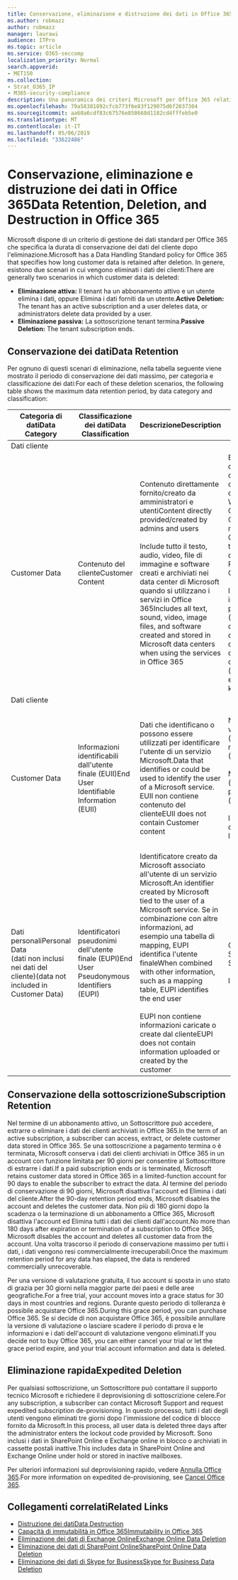 ```yaml
---
title: Conservazione, eliminazione e distruzione dei dati in Office 365
ms.author: robmazz
author: robmazz
manager: laurawi
audience: ITPro
ms.topic: article
ms.service: O365-seccomp
localization_priority: Normal
search.appverid:
- MET150
ms.collection:
- Strat_O365_IP
- M365-security-compliance
description: Una panoramica dei criteri Microsoft per Office 365 relativa a conservazione, eliminazione e distruzione dei dati.
ms.openlocfilehash: 79a58381892cfcb773f6e83f129075d6f2037304
ms.sourcegitcommit: aa60a6cdf83c67576e858668d1182cd4fffeb5e0
ms.translationtype: MT
ms.contentlocale: it-IT
ms.lasthandoff: 05/06/2019
ms.locfileid: "33622486"
---
```

# <a name="data-retention-deletion-and-destruction-in-office-365"></a><span data-ttu-id="1548c-103">Conservazione, eliminazione e distruzione dei dati in Office 365</span><span class="sxs-lookup"><span data-stu-id="1548c-103">Data Retention, Deletion, and Destruction in Office 365</span></span>

<span data-ttu-id="1548c-104">Microsoft dispone di un criterio di gestione dei dati standard per Office 365 che specifica la durata di conservazione dei dati del cliente dopo l'eliminazione.</span><span class="sxs-lookup"><span data-stu-id="1548c-104">Microsoft has a Data Handling Standard policy for Office 365 that specifies how long customer data is retained after deletion.</span></span> <span data-ttu-id="1548c-105">In genere, esistono due scenari in cui vengono eliminati i dati dei clienti:</span><span class="sxs-lookup"><span data-stu-id="1548c-105">There are generally two scenarios in which customer data is deleted:</span></span>

- <span data-ttu-id="1548c-106">**Eliminazione attiva:** Il tenant ha un abbonamento attivo e un utente elimina i dati, oppure Elimina i dati forniti da un utente.</span><span class="sxs-lookup"><span data-stu-id="1548c-106">**Active Deletion:** The tenant has an active subscription and a user deletes data, or administrators delete data provided by a user.</span></span>
- <span data-ttu-id="1548c-107">**Eliminazione passiva:** La sottoscrizione tenant termina.</span><span class="sxs-lookup"><span data-stu-id="1548c-107">**Passive Deletion:** The tenant subscription ends.</span></span>

## <a name="data-retention"></a><span data-ttu-id="1548c-108">Conservazione dei dati</span><span class="sxs-lookup"><span data-stu-id="1548c-108">Data Retention</span></span>

<span data-ttu-id="1548c-109">Per ognuno di questi scenari di eliminazione, nella tabella seguente viene mostrato il periodo di conservazione dei dati massimo, per categoria e classificazione dei dati:</span><span class="sxs-lookup"><span data-stu-id="1548c-109">For each of these deletion scenarios, the following table shows the maximum data retention period, by data category and classification:</span></span>

| <span data-ttu-id="1548c-110">Categoria di dati</span><span class="sxs-lookup"><span data-stu-id="1548c-110">Data Category</span></span> | <span data-ttu-id="1548c-111">Classificazione dei dati</span><span class="sxs-lookup"><span data-stu-id="1548c-111">Data Classification</span></span> | <span data-ttu-id="1548c-112">Descrizione</span><span class="sxs-lookup"><span data-stu-id="1548c-112">Description</span></span> | <span data-ttu-id="1548c-113">Esempi</span><span class="sxs-lookup"><span data-stu-id="1548c-113">Examples</span></span> | <span data-ttu-id="1548c-114">Periodo di conservazione</span><span class="sxs-lookup"><span data-stu-id="1548c-114">Retention Period</span></span> |
|-----------------|-----------------|-----------------|----------------------------------|-------------------------------|
| <span data-ttu-id="1548c-115">Dati cliente
</span><span class="sxs-lookup"><span data-stu-id="1548c-115">Customer Data</span></span> | <span data-ttu-id="1548c-116">Contenuto del cliente</span><span class="sxs-lookup"><span data-stu-id="1548c-116">Customer Content</span></span>| <span data-ttu-id="1548c-117">Contenuto direttamente fornito/creato da amministratori e utenti</span><span class="sxs-lookup"><span data-stu-id="1548c-117">Content directly provided/created by admins and users</span></span> <br><br> <span data-ttu-id="1548c-118">Include tutto il testo, audio, video, file di immagine e software creati e archiviati nei data center di Microsoft quando si utilizzano i servizi in Office 365</span><span class="sxs-lookup"><span data-stu-id="1548c-118">Includes all text, sound, video, image files, and software created and stored in Microsoft data centers when using the services in Office 365</span></span> | <span data-ttu-id="1548c-119">Esempi delle applicazioni di Office 365 più comunemente utilizzate che consentono agli utenti di creare dati includono Word, Excel, PowerPoint, Outlook e OneNote</span><span class="sxs-lookup"><span data-stu-id="1548c-119">Examples of the most commonly used Office 365 applications that allow users to author data include Word, Excel, PowerPoint, Outlook, and OneNote</span></span> <br><br> <span data-ttu-id="1548c-120">Il contenuto del cliente include anche i segreti di proprietà dei clienti/forniti (password, certificati, chiavi di crittografia, chiavi di archiviazione)</span><span class="sxs-lookup"><span data-stu-id="1548c-120">Customer content also includes customer-owned/provided secrets (passwords, certificates, encryption keys, storage keys)</span></span> | <span data-ttu-id="1548c-121">**Scenario di eliminazione attiva:** al massimo 30 giorni</span><span class="sxs-lookup"><span data-stu-id="1548c-121">**Active Deletion Scenario:** at most 30 days</span></span> <br><br> <span data-ttu-id="1548c-122">**Scenario di eliminazione passiva:** al massimo 180 giorni</span><span class="sxs-lookup"><span data-stu-id="1548c-122">**Passive Deletion Scenario:** at most 180 days</span></span> |
| <span data-ttu-id="1548c-123">Dati cliente
</span><span class="sxs-lookup"><span data-stu-id="1548c-123">Customer Data</span></span> | <span data-ttu-id="1548c-124">Informazioni identificabili dall'utente finale (EUII)</span><span class="sxs-lookup"><span data-stu-id="1548c-124">End User Identifiable Information (EUII)</span></span> | <span data-ttu-id="1548c-125">Dati che identificano o possono essere utilizzati per identificare l'utente di un servizio Microsoft.</span><span class="sxs-lookup"><span data-stu-id="1548c-125">Data that identifies or could be used to identify the user of a Microsoft service.</span></span> <span data-ttu-id="1548c-126">EUII non contiene contenuto del cliente</span><span class="sxs-lookup"><span data-stu-id="1548c-126">EUII does not contain Customer content</span></span> | <span data-ttu-id="1548c-127">Nome utente o nome visualizzato (dominio\nomeutente)</span><span class="sxs-lookup"><span data-stu-id="1548c-127">User name or display name (DOMAIN\UserName)</span></span> <br><br> <span data-ttu-id="1548c-128">Nome dell'entità utente (nome @ dominio)</span><span class="sxs-lookup"><span data-stu-id="1548c-128">User principal name (name@domain)</span></span> <br><br>  <span data-ttu-id="1548c-129">Indirizzi IP specifici dell'utente</span><span class="sxs-lookup"><span data-stu-id="1548c-129">User-specific IP addresses</span></span> | <span data-ttu-id="1548c-130">**Scenario di eliminazione attiva:** al massimo 180 giorni (solo un'azione di amministratore tenant)</span><span class="sxs-lookup"><span data-stu-id="1548c-130">**Active Deletion Scenario:** at most 180 days (only a tenant administrator action)</span></span> <br><br> <span data-ttu-id="1548c-131">**Scenario di eliminazione passiva:** al massimo 180 giorni</span><span class="sxs-lookup"><span data-stu-id="1548c-131">**Passive Deletion Scenario:** at most 180 days</span></span> |
| <span data-ttu-id="1548c-132">Dati personali</span><span class="sxs-lookup"><span data-stu-id="1548c-132">Personal Data</span></span> <br> <span data-ttu-id="1548c-133">(dati non inclusi nei dati del cliente)</span><span class="sxs-lookup"><span data-stu-id="1548c-133">(data not included in Customer Data)</span></span> | <span data-ttu-id="1548c-134">Identificatori pseudonimi dell'utente finale (EUPI)</span><span class="sxs-lookup"><span data-stu-id="1548c-134">End User Pseudonymous Identifiers (EUPI)</span></span> | <span data-ttu-id="1548c-135">Identificatore creato da Microsoft associato all'utente di un servizio Microsoft.</span><span class="sxs-lookup"><span data-stu-id="1548c-135">An identifier created by Microsoft tied to the user of a Microsoft service.</span></span> <span data-ttu-id="1548c-136">Se in combinazione con altre informazioni, ad esempio una tabella di mapping, EUPI identifica l'utente finale</span><span class="sxs-lookup"><span data-stu-id="1548c-136">When combined with other information, such as a mapping table, EUPI identifies the end user</span></span> <br><br> <span data-ttu-id="1548c-137">EUPI non contiene informazioni caricate o create dal cliente</span><span class="sxs-lookup"><span data-stu-id="1548c-137">EUPI does not contain information uploaded or created by the customer</span></span> | <span data-ttu-id="1548c-138">GUID utente, PUID o SID</span><span class="sxs-lookup"><span data-stu-id="1548c-138">User GUIDs, PUIDs, or SIDs</span></span> <br><br> <span data-ttu-id="1548c-139">ID di sessione</span><span class="sxs-lookup"><span data-stu-id="1548c-139">Session IDs</span></span> | <span data-ttu-id="1548c-140">**Scenario di eliminazione attiva:** al massimo 30 giorni</span><span class="sxs-lookup"><span data-stu-id="1548c-140">**Active Deletion Scenario:** at most 30 days</span></span> <br><br> <span data-ttu-id="1548c-141">**Scenario di eliminazione passiva:** al massimo 180 giorni</span><span class="sxs-lookup"><span data-stu-id="1548c-141">**Passive Deletion Scenario:** at most 180 days</span></span> |

## <a name="subscription-retention"></a><span data-ttu-id="1548c-142">Conservazione della sottoscrizione</span><span class="sxs-lookup"><span data-stu-id="1548c-142">Subscription Retention</span></span>

<span data-ttu-id="1548c-143">Nel termine di un abbonamento attivo, un Sottoscrittore può accedere, estrarre o eliminare i dati dei clienti archiviati in Office 365.</span><span class="sxs-lookup"><span data-stu-id="1548c-143">In the term of an active subscription, a subscriber can access, extract, or delete customer data stored in Office 365.</span></span> <span data-ttu-id="1548c-144">Se una sottoscrizione a pagamento termina o è terminata, Microsoft conserva i dati dei clienti archiviati in Office 365 in un account con funzione limitata per 90 giorni per consentire al Sottoscrittore di estrarre i dati.</span><span class="sxs-lookup"><span data-stu-id="1548c-144">If a paid subscription ends or is terminated, Microsoft retains customer data stored in Office 365 in a limited-function account for 90 days to enable the subscriber to extract the data.</span></span> <span data-ttu-id="1548c-145">Al termine del periodo di conservazione di 90 giorni, Microsoft disattiva l'account ed Elimina i dati del cliente.</span><span class="sxs-lookup"><span data-stu-id="1548c-145">After the 90-day retention period ends, Microsoft disables the account and deletes the customer data.</span></span> <span data-ttu-id="1548c-146">Non più di 180 giorni dopo la scadenza o la terminazione di un abbonamento a Office 365, Microsoft disattiva l'account ed Elimina tutti i dati dei clienti dall'account.</span><span class="sxs-lookup"><span data-stu-id="1548c-146">No more than 180 days after expiration or termination of a subscription to Office 365, Microsoft disables the account and deletes all customer data from the account.</span></span> <span data-ttu-id="1548c-147">Una volta trascorso il periodo di conservazione massimo per tutti i dati, i dati vengono resi commercialmente irrecuperabili.</span><span class="sxs-lookup"><span data-stu-id="1548c-147">Once the maximum retention period for any data has elapsed, the data is rendered commercially unrecoverable.</span></span>

<span data-ttu-id="1548c-148">Per una versione di valutazione gratuita, il tuo account si sposta in uno stato di grazia per 30 giorni nella maggior parte dei paesi e delle aree geografiche.</span><span class="sxs-lookup"><span data-stu-id="1548c-148">For a free trial, your account moves into a grace status for 30 days in most countries and regions.</span></span> <span data-ttu-id="1548c-149">Durante questo periodo di tolleranza è possibile acquistare Office 365.</span><span class="sxs-lookup"><span data-stu-id="1548c-149">During this grace period, you can purchase Office 365.</span></span> <span data-ttu-id="1548c-150">Se si decide di non acquistare Office 365, è possibile annullare la versione di valutazione o lasciare scadere il periodo di prova e le informazioni e i dati dell'account di valutazione vengono eliminati.</span><span class="sxs-lookup"><span data-stu-id="1548c-150">If you decide not to buy Office 365, you can either cancel your trial or let the grace period expire, and your trial account information and data is deleted.</span></span>

## <a name="expedited-deletion"></a><span data-ttu-id="1548c-151">Eliminazione rapida</span><span class="sxs-lookup"><span data-stu-id="1548c-151">Expedited Deletion</span></span>

<span data-ttu-id="1548c-152">Per qualsiasi sottoscrizione, un Sottoscrittore può contattare il supporto tecnico Microsoft e richiedere il deprovisioning di sottoscrizione celere.</span><span class="sxs-lookup"><span data-stu-id="1548c-152">For any subscription, a subscriber can contact Microsoft Support and request expedited subscription de-provisioning.</span></span> <span data-ttu-id="1548c-153">In questo processo, tutti i dati degli utenti vengono eliminati tre giorni dopo l'immissione del codice di blocco fornito da Microsoft.</span><span class="sxs-lookup"><span data-stu-id="1548c-153">In this process, all user data is deleted three days after the administrator enters the lockout code provided by Microsoft.</span></span> <span data-ttu-id="1548c-154">Sono inclusi i dati in SharePoint Online e Exchange online in blocco o archiviati in cassette postali inattive.</span><span class="sxs-lookup"><span data-stu-id="1548c-154">This includes data in SharePoint Online and Exchange Online under hold or stored in inactive mailboxes.</span></span>

<span data-ttu-id="1548c-155">Per ulteriori informazioni sul deprovisioning rapido, vedere [Annulla Office 365](https://support.office.com/article/Cancel-Office-365-for-business-b1bc0bef-4608-4601-813a-cdd9f746709a).</span><span class="sxs-lookup"><span data-stu-id="1548c-155">For more information on expedited de-provisioning, see [Cancel Office 365](https://support.office.com/article/Cancel-Office-365-for-business-b1bc0bef-4608-4601-813a-cdd9f746709a).</span></span>

## <a name="related-links"></a><span data-ttu-id="1548c-156">Collegamenti correlati</span><span class="sxs-lookup"><span data-stu-id="1548c-156">Related Links</span></span>
- [<span data-ttu-id="1548c-157">Distruzione dei dati</span><span class="sxs-lookup"><span data-stu-id="1548c-157">Data Destruction</span></span>](office-365-data-destruction.md)
- [<span data-ttu-id="1548c-158">Capacità di immutabilità in Office 365</span><span class="sxs-lookup"><span data-stu-id="1548c-158">Immutability in Office 365</span></span>](office-365-data-immutability.md)
- [<span data-ttu-id="1548c-159">Eliminazione dei dati di Exchange Online</span><span class="sxs-lookup"><span data-stu-id="1548c-159">Exchange Online Data Deletion</span></span>](office-365-exchange-online-data-deletion.md)
- [<span data-ttu-id="1548c-160">Eliminazione dei dati di SharePoint Online</span><span class="sxs-lookup"><span data-stu-id="1548c-160">SharePoint Online Data Deletion</span></span>](office-365-sharepoint-online-data-deletion.md)
- [<span data-ttu-id="1548c-161">Eliminazione dei dati di Skype for Business</span><span class="sxs-lookup"><span data-stu-id="1548c-161">Skype for Business Data Deletion</span></span>](office-365-skype-data-deletion.md)